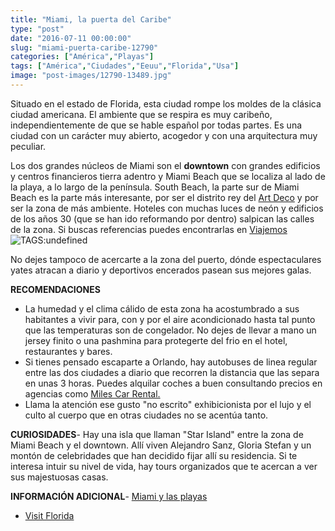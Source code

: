 ```yaml
---
title: "Miami, la puerta del Caribe"
type: "post"
date: "2016-07-11 00:00:00"
slug: "miami-puerta-caribe-12790"
categories: ["América","Playas"]
tags: ["América","Ciudades","Eeuu","Florida","Usa"]
image: "post-images/12790-13489.jpg"
---
```


Situado en el estado de Florida, esta ciudad rompe los moldes de la clásica ciudad americana. El ambiente que se respira es muy caribeño, independientemente de que se hable español por todas partes. Es una ciudad con un carácter muy abierto, acogedor y con una arquitectura muy peculiar.  
  
Los dos grandes núcleos de Miami son el **downtown** con grandes edificios y centros financieros tierra adentro y Miami Beach que se localiza al lado de la playa, a lo largo de la península. South Beach, la parte sur de Miami Beach es la parte más interesante, por ser el distrito rey del [Art Deco](http://es.wikipedia.org/wiki/Art_dec%C3%B3) y por ser la zona de más ambiente. Hoteles con muchas luces de neón y edificios de los años 30 (que se han ido reformando por dentro) salpican las calles de la zona. Si buscas referencias puedes encontrarlas en [Viajemos](http://www.viajemos.com/)![ TAGS:undefined](post-images/12790-13489.jpg "panoramica by alex carvalho")  
  
No dejes tampoco de acercarte a la zona del puerto, dónde espectaculares yates atracan a diario y deportivos encerados pasean sus mejores galas.  
  
**RECOMENDACIONES**

- La humedad y el clima cálido de esta zona ha acostumbrado a sus habitantes a vivir para, con y por el aire acondicionado hasta tal punto que las temperaturas son de congelador. No dejes de llevar a mano un jersey finito o una pashmina para protegerte del frio en el hotel, restaurantes y bares.
- Si tienes pensado escaparte a Orlando, hay autobuses de linea regular entre las dos ciudades a diario que recorren la distancia que las separa en unas 3 horas. Puedes alquilar coches a buen consultando precios en agencias como [Miles Car Rental.](http://www.milescarrentalmiami.com/)
- Llama la atención ese gusto "no escrito" exhibicionista por el lujo y el culto al cuerpo que en otras ciudades no se acentúa tanto.

**CURIOSIDADES**- Hay una isla que llaman "Star Island" entre la zona de Miami Beach y el downtown. Allí viven Alejandro Sanz, Gloria Stefan y un montón de celebridades que han decidido fijar allí su residencia. Si te interesa intuir su nivel de vida, hay tours organizados que te acercan a ver sus majestuosas casas.

**INFORMACIÓN ADICIONAL**- [Miami y las playas ](http://espanol.miamiandbeaches.com/)
- [Visit Florida](http://www.visitflorida.com/en-us/cities/miami.html)